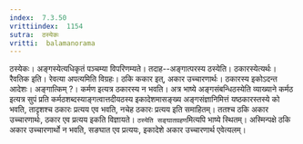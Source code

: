 ```yaml
---
index:  7.3.50
vrittiindex:  1154
sutra:  ठस्येकः
vritti:  balamanorama 
---
```


ठस्येकः। अङ्गस्येत्यधिकृतं पञ्चम्या विपरिणम्यते। तदाह--अङ्गात्परस्य ठस्येति। ठकारस्येत्यर्थः। रैवतिक इति। रेवत्या अपत्यमिति विग्रहः। ठकि ककार इत्, अकार उच्चारणार्थः। ठकारस्य इकोऽदन्त आदेशः। अङ्गात्किम् ?। कर्मण इत्यत्र ठकारस्य न भवति। अत्र भाष्ये अङ्गसंबन्धिठस्येति व्याख्याने कर्मठ इत्यत्र सुपं प्रति कर्मठशब्दस्याङ्गत्वात्तदीयठस्य इकादेशमासङ्ख्य अङ्गसंज्ञानिमित्तं यष्ठकारस्तस्ये को भवति, तादृशश्च ठकारः प्रत्यय एव भवति, नचेह ठकारः प्रत्यय इति समाहितम्। ततश्च ठकि अकार उच्चारणार्थः, ठकार एव प्रत्यय इकति विज्ञायते। `ठस्येति सङ्घातग्रहण`मित्यपि भाष्ये स्थितम्। अस्मिन्पक्षे ठकि अकार उच्चारणार्थो न भवति, सङघात एव प्रत्ययः, इकादेशे अकार उच्चारणार्थ एवेत्यलम्।

